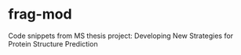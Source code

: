 # frag-mod
Code snippets from MS thesis project: Developing New Strategies for Protein Structure Prediction
